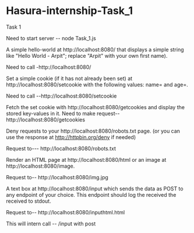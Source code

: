 # Hasura-internship-Task_1
Task 1

Need to start server -- node Task_1.js

A simple hello-world at http://localhost:8080/ that displays a simple string like "Hello World - Arpit"; replace "Arpit" with your own first name).

Need to call -http://localhost:8080/






Set a simple cookie (if it has not already been set) at http://localhost:8080/setcookie with the following values: name=<your-first-name> and age=<your-age>.

Need to call --http://localhost:8080/setcookie




Fetch the set cookie with http://localhost:8080/getcookies and display the stored key-values in it.
Need to make request-- http://localhost:8080/getcookies




Deny requests to your http://localhost:8080/robots.txt page. (or you can use the response at http://httpbin.org/deny if needed)

Request to---  http://localhost:8080/robots.txt

Render an HTML page at http://localhost:8080/html or an image at http://localhost:8080/image.

Request to-- http://localhost:8080/img.jpg




A text box at http://localhost:8080/input which sends the data as POST to any endpoint of your choice. This endpoint should log the received the received to stdout.


Request to-- http://localhost:8080/inputhtml.html


This will intern call -- /input with post
	
